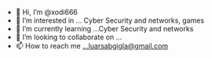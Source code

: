 - 👋 Hi, I’m @xodi666
- 👀 I’m interested in ... Cyber Security and networks, games
- 🌱 I’m currently learning ...Cyber Security and networks
- 💞️ I’m looking to collaborate on ...
- 📫 How to reach me ...luarsabgigla@gmail.com

<!---
xodi666/xodi666 is a ✨ special ✨ repository because its `README.md` (this file) appears on your GitHub profile.
You can click the Preview link to take a look at your changes.
--->

